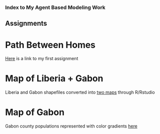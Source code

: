 ### Index to My Agent Based Modeling Work
## Assignments

# Path Between Homes
[Here](https://rpubs.com/mabuch/651829) is a link to my first assignment

# Map of Liberia + Gabon
Liberia and Gabon shapefiles converted into [two maps](https://rpubs.com/mabuch/652850) through R/Rstudio

# Map of Gabon
Gabon county populations represented with color gradients [here](https://rpubs.com/mabuch/653485)
